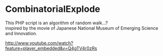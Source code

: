 CombinatorialExplode
====================
This PHP script is an algorithm of random walk...? <br>
inspired by the movie of Japanese National Museum of Emerging Science and Innovation.

http://www.youtube.com/watch?feature=player_embedded&v=Q4gTV4r0zRs